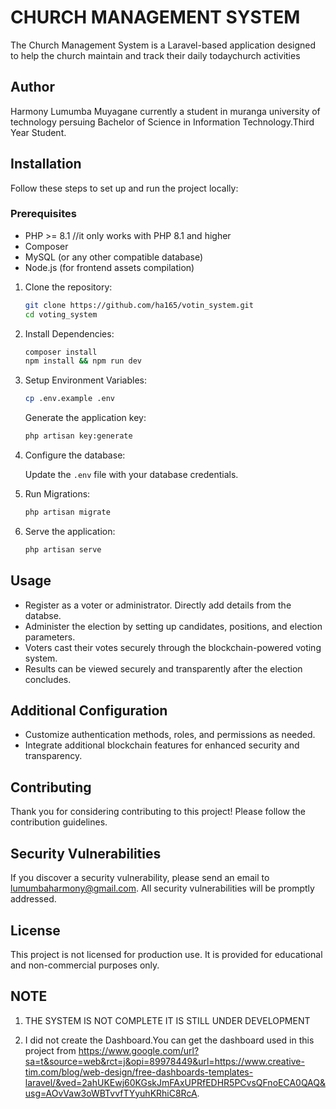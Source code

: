 # CHURCH MANAGEMENT SYSTEM

The Church Management System is a Laravel-based application designed to help the church maintain and track their daily todaychurch activities

## Author 

Harmony Lumumba Muyagane currently a student in muranga university of technology persuing Bachelor of Science in Information Technology.Third Year Student.

## Installation

Follow these steps to set up and run the project locally:

### Prerequisites

- PHP >= 8.1 //it only works with PHP 8.1 and higher
- Composer
- MySQL (or any other compatible database)
- Node.js (for frontend assets compilation)

1. Clone the repository:

   ```bash
   git clone https://github.com/ha165/votin_system.git
   cd voting_system
   ```

2. Install Dependencies:

   ```bash
   composer install
   npm install && npm run dev
   ```

3. Setup Environment Variables:

   ```bash
   cp .env.example .env
   ```

   Generate the application key:

   ```bash
   php artisan key:generate
   ```

4. Configure the database:

   Update the `.env` file with your database credentials.

5. Run Migrations:

   ```bash
   php artisan migrate
   ```

6. Serve the application:

   ```bash
   php artisan serve
   ```

## Usage

- Register as a voter or administrator. Directly add details from the databse.
- Administer the election by setting up candidates, positions, and election parameters.
- Voters cast their votes securely through the blockchain-powered voting system.
- Results can be viewed securely and transparently after the election concludes.

## Additional Configuration

- Customize authentication methods, roles, and permissions as needed.
- Integrate additional blockchain features for enhanced security and transparency.

## Contributing

Thank you for considering contributing to this project! Please follow the contribution guidelines.

## Security Vulnerabilities

If you discover a security vulnerability, please send an email to lumumbaharmony@gmail.com. All security vulnerabilities will be promptly addressed.

## License

This project is not licensed for production use. It is provided for educational and non-commercial purposes only.

## NOTE
1. THE SYSTEM IS NOT COMPLETE IT IS STILL UNDER DEVELOPMENT

2. I did not create the Dashboard.You can get the dashboard used in this project from https://www.google.com/url?sa=t&source=web&rct=j&opi=89978449&url=https://www.creative-tim.com/blog/web-design/free-dashboards-templates-laravel/&ved=2ahUKEwj60KGskJmFAxUPRfEDHR5PCvsQFnoECA0QAQ&usg=AOvVaw3oWBTvvfTYyuhKRhiC8RcA. 
